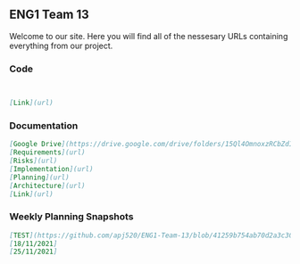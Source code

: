## ENG1 Team 13

Welcome to our site. Here you will find all of the nessesary URLs containing everything from our project.

### Code


```markdown


[Link](url) 


```

### Documentation


```markdown
[Google Drive](https://drive.google.com/drive/folders/15Ql4OmnoxzRCbZdIQLNa4MssSRYV9Ell?usp=sharing) 
[Requirements](url) 
[Risks](url) 
[Implementation](url) 
[Planning](url) 
[Architecture](url) 
[Link](url) 
```


### Weekly Planning Snapshots


```markdown
[TEST](https://github.com/apj520/ENG1-Team-13/blob/41259b754ab70d2a3c308e607621b12a5f923aab/Weekly_Snapshots/SyfFKj2rKt3CoKnELR1Io4ZDoSa70000.png)
[18/11/2021]
[25/11/2021]




```
